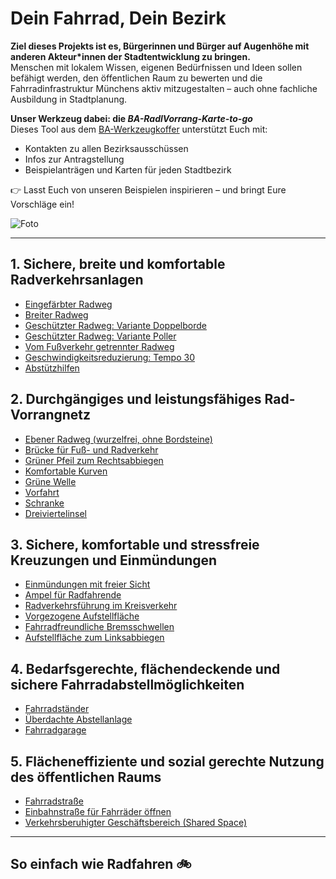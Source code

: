 # Dein Fahrrad, Dein Bezirk

**Ziel dieses Projekts ist es, Bürgerinnen und Bürger auf Augenhöhe mit anderen Akteur*innen der Stadtentwicklung zu bringen.**  
Menschen mit lokalem Wissen, eigenen Bedürfnissen und Ideen sollen befähigt werden, den öffentlichen Raum zu bewerten und die Fahrradinfrastruktur Münchens aktiv mitzugestalten – auch ohne fachliche Ausbildung in Stadtplanung.

**Unser Werkzeug dabei: die _BA-RadlVorrang-Karte-to-go_**  
Dieses Tool aus dem [BA-Werkzeugkoffer](https://www.munichways.de/infrastruktur-elemente/) unterstützt Euch mit:  
- Kontakten zu allen Bezirksausschüssen  
- Infos zur Antragstellung  
- Beispielanträgen und Karten für jeden Stadtbezirk  

👉 Lasst Euch von unseren Beispielen inspirieren – und bringt Eure Vorschläge ein!

![Foto](https://user-images.githubusercontent.com/50057640/79761581-f113fd80-8321-11ea-8962-868e79a63a79.JPG)

---

## 1. Sichere, breite und komfortable Radverkehrsanlagen

- [Eingefärbter Radweg](https://github.com/MunichWays/bike-infrastructure/wiki/Eingef%C3%A4rbter-Radweg)  
- [Breiter Radweg](https://github.com/gari01234/Fahrradinfrastruktur-Elemente/wiki/breiter-Radweg)  
- [Geschützter Radweg: Variante Doppelborde](https://github.com/gari01234/Fahrradinfrastruktur-Elemente/wiki/gesch%C3%BCtzter-Radweg:-Variante-Doppelborde)  
- [Geschützter Radweg: Variante Poller](https://github.com/gari01234/Fahrradinfrastruktur-Elemente/wiki/gesch%C3%BCtzter-Radweg:-Variante-Poller)  
- [Vom Fußverkehr getrennter Radweg](https://github.com/MunichWays/bike-infrastructure/wiki/Vom-Fu%C3%9Fverkehr-getrennter-Radweg)  
- [Geschwindigkeitsreduzierung: Tempo 30](https://github.com/MunichWays/bike-infrastructure/wiki/Geschwindgkeitsreduzierung-Tempo-30)  
- [Abstützhilfen](https://github.com/gari01234/Fahrradinfrastruktur-Elemente/wiki/Abst%C3%BCtzhilfen)

## 2. Durchgängiges und leistungsfähiges Rad-Vorrangnetz

- [Ebener Radweg (wurzelfrei, ohne Bordsteine)](https://github.com/MunichWays/bike-infrastructure/wiki/ebener-Radweg)  
- [Brücke für Fuß- und Radverkehr](https://github.com/MunichWays/bike-infrastructure/wiki/Br%C3%BCcke-f%C3%BCr-Fu%C3%9F--und-Fahrradverkehr)  
- [Grüner Pfeil zum Rechtsabbiegen](https://github.com/MunichWays/bike-infrastructure/wiki/Gr%C3%BCner-Pfeil-zum-Rechtsabbiegen)  
- [Komfortable Kurven](https://github.com/MunichWays/bike-infrastructure/wiki/Komfortable-Kurven)  
- [Grüne Welle](https://github.com/gari01234/Fahrradinfrastruktur-Elemente/wiki/gr%C3%BCne-Welle)  
- [Vorfahrt](https://github.com/gari01234/Fahrradinfrastruktur-Elemente/wiki/Vorfahrt)  
- [Schranke](https://github.com/gari01234/Fahrradinfrastruktur-Elemente/wiki/Schranke)  
- [Dreiviertelinsel](https://github.com/gari01234/Fahrradinfrastruktur-Elemente/wiki/Dreiviertelinsel)

## 3. Sichere, komfortable und stressfreie Kreuzungen und Einmündungen

- [Einmündungen mit freier Sicht](https://github.com/MunichWays/bike-infrastructure/wiki/Einm%C3%BCndungen-mit-freier-Sicht)  
- [Ampel für Radfahrende](https://github.com/MunichWays/bike-infrastructure/wiki/Ampel-f%C3%BCr-Radfahrende)  
- [Radverkehrsführung im Kreisverkehr](https://github.com/MunichWays/bike-infrastructure/wiki/Radverkehrsf%C3%BChrung-im-Kreisverkehr)  
- [Vorgezogene Aufstellfläche](https://github.com/MunichWays/bike-infrastructure/wiki/vorgezogene-Aufstellfl%C3%A4che)  
- [Fahrradfreundliche Bremsschwellen](https://github.com/MunichWays/bike-infrastructure/wiki/Fahrradfreundliche-Bremsschwellen)  
- [Aufstellfläche zum Linksabbiegen](https://github.com/MunichWays/bike-infrastructure/wiki/Aufstellfl%C3%A4che-zum-Linksabbiegen)

## 4. Bedarfsgerechte, flächendeckende und sichere Fahrradabstellmöglichkeiten

- [Fahrradständer](https://github.com/MunichWays/bike-infrastructure/wiki/Fahrradst%C3%A4nder)  
- [Überdachte Abstellanlage](https://github.com/MunichWays/bike-infrastructure/wiki/%C3%BCberdachte-Abstellanlage)  
- [Fahrradgarage](https://github.com/MunichWays/bike-infrastructure/wiki/Fahrradgarage)

## 5. Flächeneffiziente und sozial gerechte Nutzung des öffentlichen Raums

- [Fahrradstraße](https://github.com/MunichWays/bike-infrastructure/wiki/Fahrradstra%C3%9Fe)  
- [Einbahnstraße für Fahrräder öffnen](https://github.com/MunichWays/bike-infrastructure/wiki/%C3%96ffnung-einer-Einbahnstra%C3%9Fe-f%C3%BCr-Fahrradfahrer)  
- [Verkehrsberuhigter Geschäftsbereich (Shared Space)](https://github.com/MunichWays/bike-infrastructure/wiki/Verkehrsberuhigter-Geschäftsbereich)

---

## So einfach wie Radfahren 🚲
